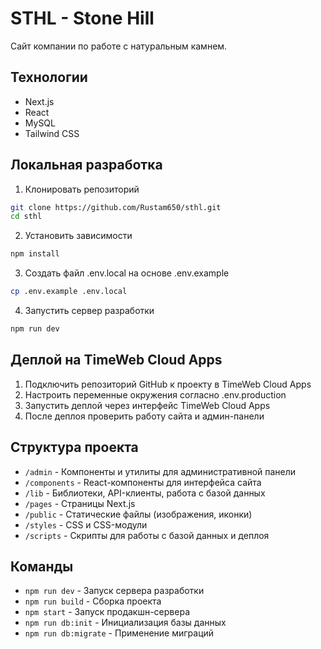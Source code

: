 # STHL - Stone Hill

Сайт компании по работе с натуральным камнем.

## Технологии

- Next.js
- React
- MySQL
- Tailwind CSS

## Локальная разработка

1. Клонировать репозиторий
```bash
git clone https://github.com/Rustam650/sthl.git
cd sthl
```

2. Установить зависимости
```bash
npm install
```

3. Создать файл .env.local на основе .env.example
```bash
cp .env.example .env.local
```

4. Запустить сервер разработки
```bash
npm run dev
```

## Деплой на TimeWeb Cloud Apps

1. Подключить репозиторий GitHub к проекту в TimeWeb Cloud Apps
2. Настроить переменные окружения согласно .env.production
3. Запустить деплой через интерфейс TimeWeb Cloud Apps
4. После деплоя проверить работу сайта и админ-панели

## Структура проекта

- `/admin` - Компоненты и утилиты для административной панели
- `/components` - React-компоненты для интерфейса сайта
- `/lib` - Библиотеки, API-клиенты, работа с базой данных
- `/pages` - Страницы Next.js
- `/public` - Статические файлы (изображения, иконки)
- `/styles` - CSS и CSS-модули
- `/scripts` - Скрипты для работы с базой данных и деплоя

## Команды

- `npm run dev` - Запуск сервера разработки
- `npm run build` - Сборка проекта
- `npm start` - Запуск продакшн-сервера
- `npm run db:init` - Инициализация базы данных
- `npm run db:migrate` - Применение миграций 